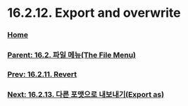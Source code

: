# 16.2.12. Export and overwrite

### [Home](./00-home.md)
### [Parent: 16.2. 파일 메뉴(The File Menu)](./16-02-00-the-file-menu.md)
### [Prev: 16.2.11. Revert](./16-02-11-revert.md)
### [Next: 16.2.13. 다른 포맷으로 내보내기(Export as)](./16-02-13-export-as.md)
